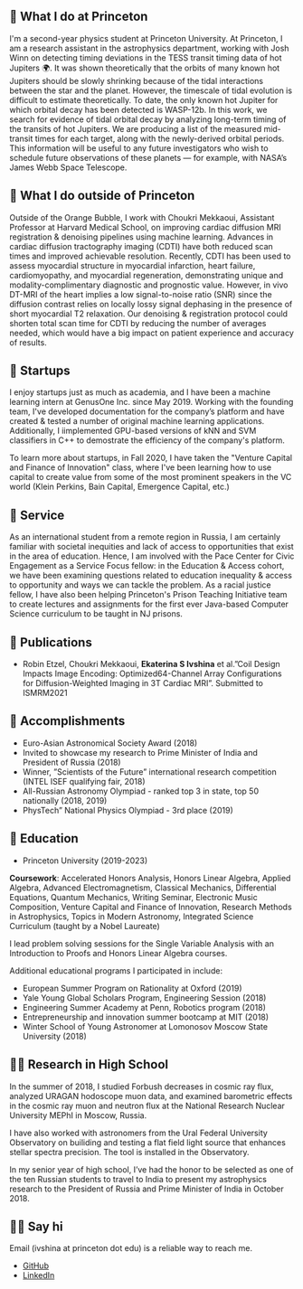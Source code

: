 ---
---

## 🤷 What I do at Princeton

I'm a second-year physics student at Princeton University. At Princeton, I am a research assistant in the astrophysics department, working with Josh Winn on detecting timing deviations in the TESS transit timing data of hot Jupiters 🌍. It was shown theoretically that the orbits of many known hot Jupiters should be slowly shrinking because of the tidal interactions between the star and the planet. However, the timescale of tidal evolution is difficult to estimate theoretically. To date, the only known hot Jupiter for which orbital decay has been detected is WASP-12b. In this work, we search for evidence of tidal orbital decay by analyzing long-term timing of the transits of hot Jupiters. We are producing a list of the measured mid-transit times for each target, along with the newly-derived orbital periods.  This information will be useful to any future investigators who wish to schedule future observations of these planets — for example, with NASA’s James Webb Space Telescope. 


## 📖  What I do outside of Princeton

Outside of the Orange Bubble, I work with Choukri Mekkaoui, Assistant Professor at Harvard Medical School, on improving cardiac diffusion MRI registration & denoising pipelines using machine learning. Advances in cardiac diffusion tractography imaging (CDTI) have both reduced scan times and improved achievable resolution. Recently, CDTI has been used to assess myocardial structure in myocardial infarction, heart failure, cardiomyopathy, and myocardial regeneration, demonstrating unique and modality-complimentary diagnostic and prognostic value. However, in vivo DT-MRI of the heart implies a low signal-to-noise ratio (SNR) since the diffusion contrast relies on locally lossy signal dephasing in the presence of short myocardial T2 relaxation. Our denoising & registration protocol could shorten total scan time for CDTI by reducing the number of averages needed, which would have a big impact on patient experience and accuracy of results.  



## 🦕 Startups

I enjoy startups just as much as academia, and I have been a machine learning intern at GenusOne Inc. since May 2019. Working with the founding team, I've developed documentation for the company’s platform and have created & tested a number of original machine learning applications. Additionally, I iimplemented GPU-based versions of kNN and SVM classifiers in C++ to demostrate the efficiency of the company's platform.

To learn more about startups, in Fall 2020, I have taken the "Venture Capital and Finance of Innovation" class, where I've been learning how to use capital to create value from some of the most prominent speakers in the VC world (Klein Perkins, Bain Capital, Emergence Capital, etc.)



## 🌱 Service

As an international student from a remote region in Russia, I am certainly familiar with societal inequities and lack of access to opportunities that exist in the area of education. Hence, I am involved with the Pace Center for Civic Engagement as a Service Focus fellow: in the Education & Access cohort, we have been examining questions related to education inequality & access to opportunity and ways we can tackle the problem. As a racial justice fellow, I have also been helping Princeton's Prison Teaching Initiative team to create lectures and assignments for the first ever Java-based Computer Science curriculum to be taught in NJ prisons.

 

## 📝 Publications
 - Robin Etzel, Choukri Mekkaoui, **Ekaterina S Ivshina** et al.”Coil Design Impacts Image Encoding:  Optimized64-Channel Array Configurations for Diffusion-Weighted Imaging in 3T Cardiac MRI”.  Submitted to ISMRM2021

<!---
## 📎 Conferences
- ”Physics of space” All-Russian college-level conference speaker as a 10th grader (Ural Federal University, Russia, 2018)
- ”Scientists of the Future” international high school research conference (Lomonosov Moscow State University, Russia, 2018)
--->



## 📠 Accomplishments
- Euro-Asian Astronomical Society Award (2018)
- Invited to showcase my research to Prime Minister of India and President of Russia (2018)
- Winner, ”Scientists of the Future” international research competition (INTEL ISEF qualifying fair, 2018)
- All-Russian Astronomy Olympiad - ranked top 3 in state, top 50 nationally (2018, 2019)
- PhysTech” National Physics Olympiad - 3rd place (2019)

## 🎒 Education

-  Princeton University (2019-2023)



**Coursework**: Accelerated Honors Analysis, Honors Linear Algebra, Applied Algebra, Advanced Electromagnetism, Classical Mechanics, Differential Equations, Quantum Mechanics, Writing Seminar, Electronic Music Composition, Venture Capital and Finance of Innovation, Research Methods in Astrophysics, Topics in Modern Astronomy, Integrated Science Curriculum (taught by a Nobel Laureate)

I  lead problem solving sessions for the Single Variable Analysis with an Introduction to Proofs and Honors Linear Algebra courses. 

Additional educational programs I participated in include:
- European Summer Program on Rationality at Oxford (2019)
- Yale Young Global Scholars Program, Engineering Session (2018)
- Engineering Summer Academy at Penn, Robotics program (2018)
- Entrepreneurship and innovation summer bootcamp at MIT (2018)
- Winter School of Young Astronomer at Lomonosov Moscow State University (2018)



## 👩‍💻 Research in High School


In the summer of 2018, I studied Forbush decreases in cosmic ray flux, analyzed URAGAN hodoscope muon data, and examined barometric effects in the cosmic ray muon and neutron flux at the National Research Nuclear University MEPhI in Moscow, Russia.

I have also worked with astronomers from the Ural Federal University Observatory on builiding and testing  a flat field light source that enhances stellar spectra precision. The tool is installed in the Observatory.

In my senior year of high school, I’ve had the honor to be selected as one of the ten Russian students to travel to India to present my astrophysics research to the President of Russia and Prime Minister of India in October 2018.

 
 
## 👋🏻 Say hi

Email (ivshina at princeton dot edu) is a reliable way to reach me.
- [GitHub](https://github.com/kateivshina)
- [LinkedIn](https://www.linkedin.com/in/ekaterina-ivshina/)
